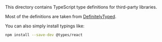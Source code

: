 This directory contains TypeScript type definitions for third-party
libraries.

Most of the definitions are taken from
[DefinitelyTyped](https://github.com/DefinitelyTyped/DefinitelyTyped).

You can also simply install typings like:

```bash
npm install --save-dev @types/react
```